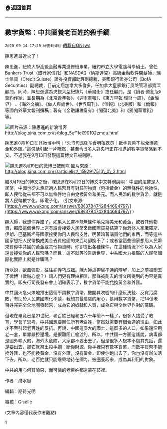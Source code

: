 ###  [:house:返回首頁](https://github.com/ourhimalayas/txt)
---

## 數字貨幣：中共圈養老百姓的殺手鐧
`2020-09-14 17:20 秘密翻译组` [轉載自GNews](https://gnews.org/zh-hant/356145/)

陳思進最近火了！

陳思進，紐約大學高級金融專業進修班畢業，紐約市立大學電腦科學碩士。曾任Bankers Trust（銀行家信託）和NASDAQ（納斯達克）高級金融軟件開髮師，瑞士信貸（Credit Suisse）證券投資部助理副總裁，美國銀行證券公司（BofA Securities）副總裁，目前定居加拿大多倫多，任加拿大皇家銀行風險管理部資深顧問。同時，陳思進還為央視大型紀錄片《華爾街》擔任顧問，是《讀者·原創版》簽約作家，並長期為《北京青年報》、《週末畫報》、《東方早報·理財一周》、《金融界》 、《海外文摘》、《做人與處世》、《世界周刊》、《信報》（北美版）和《僑報》等國內外華文報刊撰稿；著有《金融讓誰富有》《闖蕩北美》和《獨闖華爾街》等。

![](https://s3.amazonaws.com/gnews-media-offload/wp-content/uploads/2020/09/14170953/9fe3db424e464d639b212a09f378d441.jpeg)圖片來源：陳思進的新浪博客http://blog.sina.com.cn/s/blog\_5ef1fe090102zmdu.html

陳思進8月19日在其微博中稱：“央行司長發布會明確表示：數字貨幣不能兌換黃金和外匯。”這句話引起一片嘩然，甚至令很多人對央行正在推進的數字貨幣感到不安。不過我在9月13日發現這篇博文已被刪除。

![](https://s3.amazonaws.com/gnews-media-offload/wp-content/uploads/2020/09/14171051/Screen-Shot-2020-09-15-at-7.10.35-am.png)陳思進8月19日的微博已被刪除 圖片來源：http://blog.sina.com.cn/s/articlelist\_1592917513\_0\_2.html

繼8月19日的博文之後，陳思進在8月22日的博文中又特別說明：中國的法幣是人民幣，中國也從未承諾過人民幣具有對任何物資（包括黃金）的無條件的兌換性，即人民幣從來都不可以無條件地自由兌換黃金和美元。而人民幣的數字貨幣，就是將人民幣數字化，即電子化。 (引文來源: [https://www.wukong.com/answer/6863784742844694797/](https://www.wukong.com/answer/6863784742844694797/) )

陳大師，我想你弄錯了。如果人民幣不能無條件地兌換美元和黃金，或者其他物資，那麼這個世界上還有誰會接受人民幣來做國際貿易結算？你忽悠人家俄羅斯、伊朗、巴基斯坦等國家接受你用人民幣支付，明著暗著購買他們的東西，而等這些國家想把人民幣換成美金去買他國的東西時卻換不了；或者當這些國家想用人民幣來買你中共國的黃金或其他物資時，你卻提出各種條件，在這種情況下你以為人家還會接受你的人民幣嗎？而且，這不就等於告訴世界，中共國大力推廣的人民幣國際化實際上就是詐騙嗎？

所以說，欲蓋彌彰，往往卻弄巧成拙。陳大師這狗屁不通的辯解，加上之前被刪去了微博（做賊心虛？）讓人們更有理由相信，那條被刪去的博文所提到的內容是真實的，即央行司長發布會上明確表示了，數字貨幣不能兌換黃金和外匯。

中共國火急火燎地推出這個所謂數字貨幣，撇開其吹噓的什麼反洗錢、反貪污腐敗，有助於人民幣國際化不談，我想其最險惡的用心，是用數字貨幣，把14億老百姓完完全全地圈養起來，成為它的奴隸和人質，成為它與全世界作對的籌碼。

但現在畢竟已是21世紀，老百姓已經和五六十年前不一樣了，很多人接受了教育，學會了思考。中共國想要圈住所有老百姓，當然就需要有個合適的理由，如此才不至引起老百姓的反抗。再說，中國這麼大的國土，這麼多的人口，如果還沿用老一套，單靠嚴控邊境，是很難阻止偷渡的。所以，中共國一方面造謠說，病毒都是國外輸入的，海外太危險，大家都不要出去了。但是很多人根本不信其鬼話，還是要出去，那它就祭出殺手鐧：斷你財源。你手裡只有數字貨幣，而數字貨幣不能換外匯，也不能換黃金。沒有外匯，沒有黃金，即使你跑出去了，你也沒有辦法活下去。所以，老百姓就只能乖乖地待在國內，被圈養起來，成為其利用的對象。

中共的用心何其險惡，而可憐的老百姓都還蒙在鼓裡。

作者：潛水艇

編輯：期待光明

審核：Giselle

(文章內容僅代表作者觀點)

1
